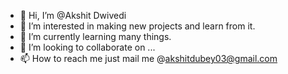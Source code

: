 - 👋 Hi, I’m @Akshit Dwivedi
- 👀 I’m interested in making new projects and learn from it.
- 🌱 I’m currently learning many things.
- 💞️ I’m looking to collaborate on ...
- 📫 How to reach me just mail me @akshitdubey03@gmail.com

<!---
Aaksha4515/Aaksha4515 is a ✨ special ✨ repository because its `README.md` (this file) appears on your GitHub profile.
You can click the Preview link to take a look at your changes.
--->
